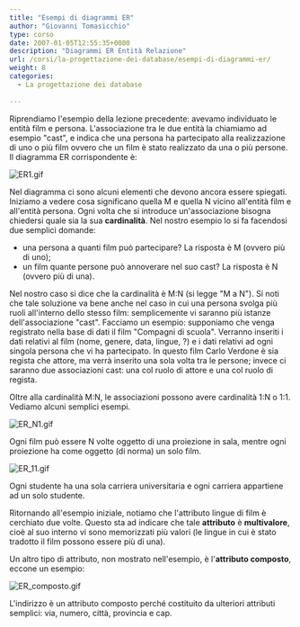 ```yaml
---
title: "Esempi di diagrammi ER"
author: "Giovanni Tomasicchio"
type: corso
date: 2007-01-05T12:55:35+0000
description: "Diagrammi ER Entità Relazione"
url: /corsi/la-progettazione-dei-database/esempi-di-diagrammi-er/
weight: 8
categories:
  - La progettazione dei database
  
---
```

 Riprendiamo l'esempio della lezione precedente: avevamo individuato le entità film e persona. L'associazione tra le due entità la chiamiamo ad esempio "cast", e indica che una persona ha partecipato alla realizzazione di uno o più film ovvero che un film è stato realizzato da una o più persone. Il diagramma ER corrispondente è:

 ![ER1.gif](images/stories/Corsi/progettazione_database/ER1.gif)

 Nel diagramma ci sono alcuni elementi che devono ancora essere spiegati. Iniziamo a vedere cosa significano quella M e quella N vicino all'entità film e all'entità persona. Ogni volta che si introduce un'associazione bisogna chiedersi quale sia la sua **cardinalità**. Nel nostro esempio lo si fa facendosi due semplici domande:

- una persona a quanti film può partecipare? La risposta è M (ovvero più di uno);
- un film quante persone può annoverare nel suo cast? La risposta è N (ovvero più di una).
 
 Nel nostro caso si dice che la cardinalità è M:N (si legge "M a N"). Si noti che tale soluzione va bene anche nel caso in cui una persona svolga più ruoli all'interno dello stesso film: semplicemente vi saranno più istanze dell'associazione "cast". Facciamo un esempio: supponiamo che venga registrato nella base di dati il film "Compagni di scuola". Verranno inseriti i dati relativi al film (nome, genere, data, lingue, ?) e i dati relativi ad ogni singola persona che vi ha partecipato. In questo film Carlo Verdone è sia regista che attore, ma verrà inserito una sola volta tra le persone; invece ci saranno due associazioni cast: una col ruolo di attore e una col ruolo di regista.

 Oltre alla cardinalità M:N, le associazioni possono avere cardinalità 1:N o 1:1. Vediamo alcuni semplici esempi.

 ![ER_N1.gif](images/stories/Corsi/progettazione_database/ER_N1.gif)

 Ogni film può essere N volte oggetto di una proiezione in sala, mentre ogni proiezione ha come oggetto (di norma) un solo film.

 ![ER_11.gif](images/stories/Corsi/progettazione_database/ER_11.gif)

 Ogni studente ha una sola carriera universitaria e ogni carriera appartiene ad un solo studente.

 Ritornando all'esempio iniziale, notiamo che l'attributo lingue di film è cerchiato due volte. Questo sta ad indicare che tale **attributo** è **multivalore**, cioè al suo interno vi sono memorizzati più valori (le lingue in cui è stato tradotto il film possono essere più di una).

 Un altro tipo di attributo, non mostrato nell'esempio, è l'**attributo composto**, eccone un esempio:

 ![ER_composto.gif](images/stories/Corsi/progettazione_database/ER_composto.gif)

 L'indirizzo è un attributo composto perché costituito da ulteriori attributi semplici: via, numero, città, provincia e cap.